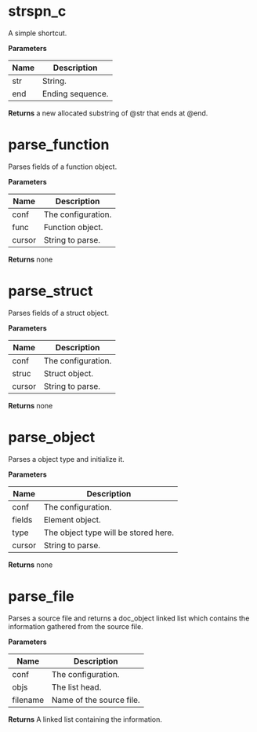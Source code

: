 

strspn_c
========
A simple shortcut.


**Parameters**

**Name** | **Description**
-------- | ---------------
str | String.
end | Ending sequence.

**Returns**
a new allocated substring of @str that ends at @end.

parse_function
==============
Parses fields of a function object.


**Parameters**

**Name** | **Description**
-------- | ---------------
conf | The configuration.
func | Function object.
cursor | String to parse.

**Returns**
none

parse_struct
============
Parses fields of a struct object.


**Parameters**

**Name** | **Description**
-------- | ---------------
conf | The configuration.
struc | Struct object.
cursor | String to parse.

**Returns**
none

parse_object
============
Parses a object type and initialize it.


**Parameters**

**Name** | **Description**
-------- | ---------------
conf | The configuration.
fields | Element object.
type | The object type will be stored here.
cursor | String to parse.

**Returns**
none

parse_file
==========
Parses a source file and returns a doc_object linked list
which contains the information gathered from the source file.


**Parameters**

**Name** | **Description**
-------- | ---------------
conf | The configuration.
objs | The list head.
filename | Name of the source file.

**Returns**
A linked list containing the information.

